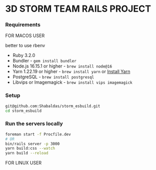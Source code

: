 # 3D STORM TEAM RAILS PROJECT

### Requirements

FOR MACOS USER

  better to use rbenv

  - Ruby 3.2.0
  - Bundler - `gem install bundler`
  - Node.js 16.15.1 or higher - `brew install node@16`
  - Yarn 1.22.19 or higher - `brew install yarn` or [Install Yarn](https://yarnpkg.com/en/docs/install)
  - PostgreSQL - `brew install postgresql`
  - Libvips or Imagemagick - `brew install vips imagemagick`

  ### Setup
  ```bash
  git@github.com:Shabaldas/storm_esbuild.git
  cd storm_esbuild
  ```
  ### Run the servers locally
  ```bash
  foreman start -f Procfile.dev
  # OR
  bin/rails server -p 3000
  yarn build:css --watch
  yarn build --reload
  ```
FOR LINUX USER